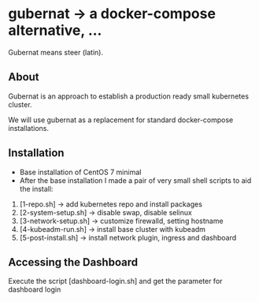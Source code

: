 # gubernat -> a docker-compose alternative, ...

Gubernat means steer (latin).

## About

Gubernat is an approach to establish a production ready small kubernetes cluster.

We will use gubernat as a replacement for standard docker-compose installations. 

## Installation

- Base installation of CentOS 7 minimal
- After the base installation I made a pair of very small shell scripts to aid the install:

1. [1-repo.sh] -> add kubernetes repo and install packages
1. [2-system-setup.sh] -> disable swap, disable selinux
1. [3-network-setup.sh] -> customize firewalld, setting hostname
1. [4-kubeadm-run.sh] -> install base cluster with kubeadm
1. [5-post-install.sh] -> install network plugin, ingress and dashboard

 ## Accessing the Dashboard

Execute the script [dashboard-login.sh] and get the parameter for dashboard login
